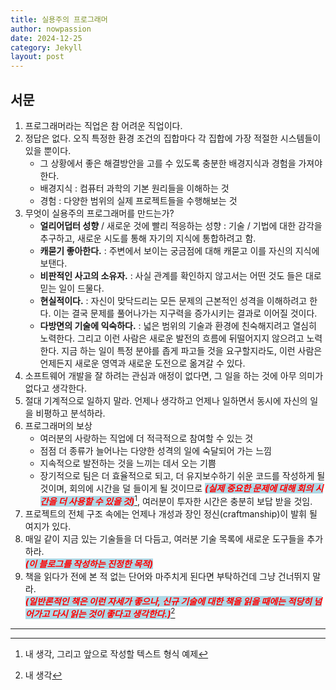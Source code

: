 ```yaml
---
title: 실용주의 프로그래머
author: nowpassion
date: 2024-12-25
category: Jekyll
layout: post
---
```

## 서문

1. 프로그래머라는 직업은 참 어려운 직업이다.
2. 정답은 없다. 오직 특정한 환경 조건의 집합마다 각 집합에 가장 적절한 시스템들이 있을 뿐이다.
   * 그 상황에서 좋은 해결방안을 고를 수 있도록 충분한 배경지식과 경험을 가져야 한다.
   * 배경지식 : 컴퓨터 과학의 기본 원리들을 이해하는 것
   * 경험 : 다양한 범위의 실제 프로젝트들을 수행해보는 것
3. 무엇이 실용주의 프로그래머를 만드는가?
   * __얼리어덥터 성향__ / 새로운 것에 빨리 적응하는 성향 : 기술 / 기법에 대한 감각을 추구하고, 새로운 시도를 통해 자기의 지식에 통합하려고 함.
   * __캐묻기 좋아한다.__ : 주변에서 보이는 궁금점에 대해 캐묻고 이를 자신의 지식에 보탠다.
   * __비판적인 사고의 소유자.__ : 사실 관계를 확인하지 않고서는 어떤 것도 들은 대로 믿는 일이 드물다.
   * __현실적이다.__ : 자신이 맞닥드리는 모든 문제의 근본적인 성격을 이해하려고 한다. 이는 결국 문제를 풀어나가는 지구력을 증가시키는 결과로 이어질 것이다.
   * __다방면의 기술에 익숙하다.__ : 넓은 범위의 기술과 환경에 친숙해지려고 열심히 노력한다. 그리고 이런 사람은 새로운 발전의 흐름에 뒤떨어지지 않으려고 노력한다. 지금 하는 일이 특정 분야를 좁게 파고들 것을 요구할지라도, 이런 사람은 언제든지 새로운 영역과 새로운 도전으로 옮겨갈 수 있다.
4. 소프트웨어 개발을 잘 하려는 관심과 애정이 없다면, 그 일을 하는 것에 아무 의미가 없다고 생각한다.
5. 절대 기계적으로 일하지 말라. 언제나 생각하고 언제나 일하면서 동시에 자신의 일을 비평하고 분석하라.
6. 프로그래머의 보상
   * 여러분의 사랑하는 직업에 더 적극적으로 참여할 수 있는 것
   * 점점 더 종류가 늘어나는 다양한 성격의 일에 숙달되어 가는 느낌
   * 지속적으로 발전하는 것을 느끼는 데서 오는 기쁨
   * 장기적으로 팀은 더 효율적으로 되고, 더 유지보수하기 쉬운 코드를 작성하게 될 것이며, 회의에 시간을 덜 들이게 될 것이므로 ***<mark style="color:red; background-color:lightblue;">(실제 중요한 문제에 대해 회의 시간을 더 사용할 수 있을 것)</mark>***[^1], 여러분이 투자한 시간은 충분히 보답 받을 것임.
7. 프로젝트의 전체 구조 속에는 언제나 개성과 장인 정신(craftmanship)이 발휘 될 여지가 있다.
8. 매일 같이 지금 있는 기술들을 더 다듬고, 여러분 기술 목록에 새로운 도구들을 추가하라.<br />
***<mark style="color:red; background-color:lightblue;">(이 블로그를 작성하는 진정한 목적)</mark>***
9. 책을 읽다가 전에 본 적 없는 단어와 마주치게 된다면 부탁하건데 그냥 건너뛰지 말라.<br />
***<mark style="color:red; background-color:lightblue;">(일반론적인 책은 이런 자세가 좋으나, 신규 기술에 대한 책을 읽을 때에는 적당히 넘어가고 다시 읽는 것이 좋다고 생각한다.)</mark>***[^2]


---
[^1]: 내 생각, 그리고 앞으로 작성할 텍스트 형식 예제
[^2]: 내 생각


